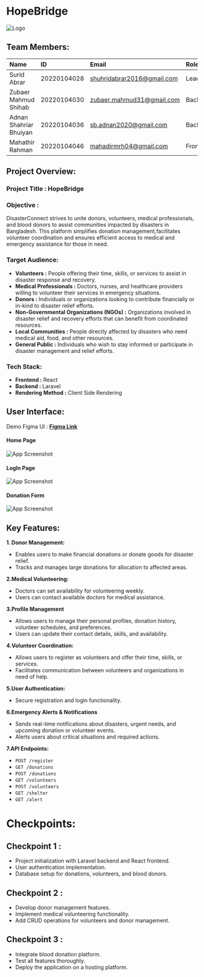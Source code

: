 # HopeBridge


![Logo](https://encrypted-tbn0.gstatic.com/images?q=tbn:ANd9GcTezaw0GCKPxw2IDDgfAG_sejfT-yvh8ZCEwQ&s)

## Team Members:

| Name                | ID        |    Email     |  Role  |
| :-------------------| :---------| :------------| :----- |
| Surid Abrar |20220104028| shuhridabrar2016@gmail.com |Lead |
| Zubaer Mahmud Shihab|20220104030|zubaer.mahmud31@gmail.com|Backend |
| Adnan Shahriar Bhuiyan|20220104036| sb.adnan2020@gmail.com |Backend |
| Mahathir Rahman |20220104046| mahadirmrh04@gmail.com |Frontend |

## Project Overview:

### Project Title : HopeBridge
### Objective :
DisasterConnect strives to unite donors, volunteers, medical professionals, and blood donors to assist communities impacted by disasters in Bangladesh. This platform simplifies donation management,facilitates volunteer coordination and ensures efficient access to medical and emergency assistance for those in need.


### Target Audience:

- **Volunteers :** People offering their time, skills, or services to  assist in disaster response and recovery.
- **Medical Professionals :** Doctors, nurses, and healthcare providers willing to volunteer their services in emergency situations.
- **Donors :** Individuals or organizations looking to contribute financially or in-kind to disaster relief efforts.
- **Non-Governmental Organizations (NGOs) :** Organizations involved in disaster relief and recovery efforts that can benefit from coordinated resources.
- **Local Communities :** People directly affected by disasters who need medical aid, food, and other resources.
- **General Public :** Individuals who wish to stay informed or participate in disaster management and relief efforts.

### Tech Stack:

- **Frontend :** React
- **Backend :** Laravel
- **Rendering Method :** Client Side Rendering
## User Interface:

Demo Figma UI : [**Figma Link**](https://www.figma.com)

#### Home Page

![App Screenshot](https://m.media-amazon.com/images/S/pv-target-images/81ef275effa427553a847bc220bebe1dc314b2e79d00333f94a6bcadd7cce851.jpg)
#### LogIn Page

![App Screenshot](https://m.media-amazon.com/images/S/pv-target-images/81ef275effa427553a847bc220bebe1dc314b2e79d00333f94a6bcadd7cce851.jpg)
#### Donation Form

![App Screenshot](https://m.media-amazon.com/images/S/pv-target-images/81ef275effa427553a847bc220bebe1dc314b2e79d00333f94a6bcadd7cce851.jpg)


## Key Features:

**1. Donor Management:**
- Enables users to make financial donations or donate goods for disaster relief.
- Tracks and manages large donations for allocation to affected areas.

**2.Medical Volunteering:**
- Doctors can set availability for volunteering weekly.
- Users can contact available doctors for medical assistance.

**3.Profile Management**
- Allows users to manage their personal profiles, donation history, volunteer schedules, and preferences.
- Users can update their contact details, skills, and availability.

**4.Volunteer Coordination:**
- Allows users to register as volunteers and offer their time, skills, or services.
- Facilitates communication between volunteers and organizations in need of help.

**5.User Authentication:**
- Secure registration and login functionality.

**6.Emergency Alerts & Notifications**
- Sends real-time notifications about disasters, urgent needs, and upcoming donation or volunteer events.
- Alerts users about critical situations and required actions.

**7.API Endpoints:**

- `POST /register`
- `GET /donations`
- `POST /donations`
- `GET /volunteers`
- `POST /volunteers`
- `GET /shelter`
- `GET /alert`


# Checkpoints:

## Checkpoint 1 : 
- Project initialization with Laravel backend and React frontend.
- User authentication implementation.
- Database setup for donations, volunteers, and blood donors.
## Checkpoint 2 : 
- Develop donor management features.
- Implement medical volunteering functionality.
- Add CRUD operations for volunteers and donor management.
## Checkpoint 3 : 
- Integrate blood donation platform.
- Test all features thoroughly.
- Deploy the application on a hosting platform.


